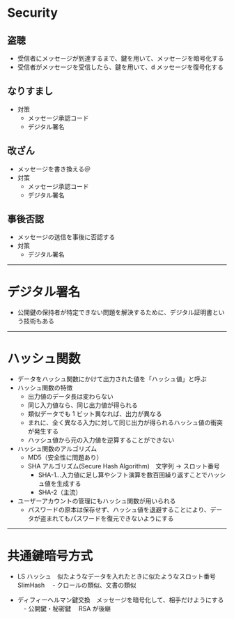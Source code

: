 # Security

## 盗聴

- 受信者にメッセージが到達するまで、鍵を用いて、メッセージを暗号化する
- 受信者がメッセージを受信したら、鍵を用いて、d メッセージを復号化する

## なりすまし

- 対策
  - メッセージ承認コード
  - デジタル署名

## 改ざん

- メッセージを書き換える＠
- 対策
  - メッセージ承認コード
  - デジタル署名

## 事後否認

- メッセージの送信を事後に否認する
- 対策
  - デジタル署名

---

# デジタル署名

- 公開鍵の保持者が特定できない問題を解決するために、デジタル証明書という技術もある

---

# ハッシュ関数

- データをハッシュ関数にかけて出力された値を「ハッシュ値」と呼ぶ
- ハッシュ関数の特徴
  - 出力値のデータ長は変わらない
  - 同じ入力値なら、同じ出力値が得られる
  - 類似データでも 1 ビット異なれば、出力が異なる
  - まれに、全く異なる入力に対して同じ出力が得られるハッシュ値の衝突が発生する
  - ハッシュ値から元の入力値を逆算することができない
- ハッシュ関数のアルゴリズム
  - MD5（安全性に問題あり）
  - SHA アルゴリズム(Secure Hash Algorithm)　文字列 → スロット番号
    - SHA-1...入力値に足し算やシフト演算を数百回繰り返すことでハッシュ値を生成する
    - SHA-2（主流）
- ユーザーアカウントの管理にもハッシュ関数が用いられる
  - パスワードの原本は保存せず、ハッシュ値を退避することにより、データが盗まれてもパスワードを復元できないようにする

---

# 共通鍵暗号方式

- LS ハッシュ　似たようなデータを入れたときに似たようなスロット番号　 SlimHash
　- クロールの類似、文書の類似

- ディフィーヘルマン鍵交換　メッセージを暗号化して、相手だけようにする
　- 公開鍵・秘密鍵　 RSA が後継
